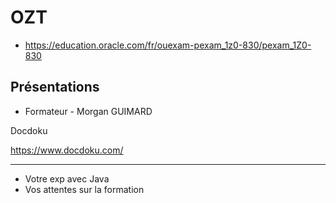# OZT

- https://education.oracle.com/fr/ouexam-pexam_1z0-830/pexam_1Z0-830


## Présentations

- Formateur - Morgan GUIMARD

Docdoku

https://www.docdoku.com/

---


- Votre exp avec Java
- Vos attentes sur la formation

